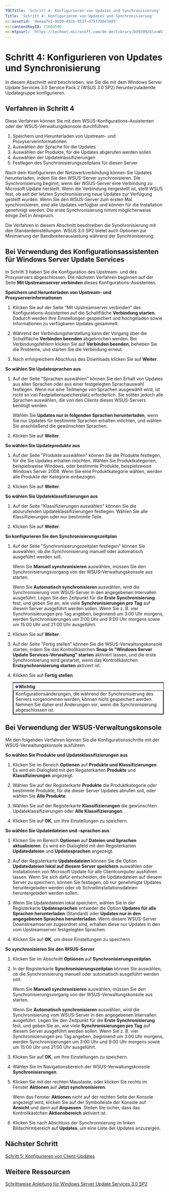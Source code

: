 ```yaml
---
TOCTitle: 'Schritt 4: Konfigurieren von Updates und Synchronisierung'
Title: 'Schritt 4: Konfigurieren von Updates und Synchronisierung'
ms:assetid: 'deeaa7e1-9b50-45cb-9537-d75f70de3405'
ms:contentKeyID: 21669590
ms:mtpsurl: 'https://technet.microsoft.com/de-de/library/Dd939924(v=WS.10)'
---
```


Schritt 4: Konfigurieren von Updates und Synchronisierung
=========================================================

In diesem Abschnitt wird beschrieben, wie Sie die mit dem Windows Server Update Services 3.0 Service Pack 2 (WSUS 3.0 SP2) herunterzuladende Updategruppe konfigurieren.

Verfahren in Schritt 4
----------------------

Diese Verfahren können Sie mit dem WSUS-Konfigurations-Assistenten oder der WSUS-Verwaltungskonsole durchführen.

1.  Speichern und Herunterladen von Upstream- und Proxyserverinformationen
2.  Auswählen der Sprache für die Updates
3.  Auswählen der Produkte, für die Updates abgerufen werden sollen
4.  Auswählen der Updateklassifizierungen
5.  Festlegen des Synchronisierungszeitplans für diesen Server

Nach dem Konfigurieren der Netzwerkverbindung können Sie Updates herunterladen, indem Sie den WSUS-Server synchronisieren. Die Synchronisierung beginnt, wenn der WSUS-Server eine Verbindung zu Microsoft Update herstellt. Wenn die Verbindung hergestellt ist, stellt WSUS fest, ob seit der letzten Synchronisierung neue Updates zur Verfügung gestellt wurden. Wenn Sie den WSUS-Server zum ersten Mal synchronisieren, sind alle Updates verfügbar und können für die Installation genehmigt werden. Die erste Synchronisierung nimmt möglicherweise einige Zeit in Anspruch.

Die Verfahren in diesem Abschnitt beschreiben die Synchronisierung mit den Standardeinstellungen. WSUS 3.0 SP2 bietet auch Optionen zur Minimierung der Bandbreitenauslastung während der Synchronisierung.

Bei Verwendung des Konfigurationsassistenten für Windows Server Update Services
-------------------------------------------------------------------------------

In Schritt 3 haben Sie die Konfiguration des Upstream- und des Proxyservers abgeschlossen. Die nächsten Verfahren beginnen auf der Seite **Mit Upstreamserver verbinden** dieses Konfigurations-Assistenten.

**Speichern und Herunterladen von Upstream- und Proxyserverinformationen**
1.  Klicken Sie auf der Seite "Mit Upstreamserver verbinden" des Konfigurations-Assistenten auf die Schaltfläche **Verbindung starten**. Dadurch werden Ihre Einstellungen gespeichert und hochgeladen sowie Informationen zu verfügbaren Updates gesammelt.

2.  Während der Verbindungsherstellung kann der Vorgang über die Schaltfläche **Verbinden beenden** abgebrochen werden. Bei Verbindungsfehlern klicken Sie auf **Verbinden beenden**, beheben Sie die Probleme, und starten Sie die Verbindung erneut.

3.  Nach erfolgreichem Abschluss des Downloads klicken Sie auf **Weiter**.

**So wählen Sie Updatesprachen aus**
1.  Auf der Seite "Sprachen auswählen" können Sie den Erhalt von Updates aus allen Sprachen oder aus einer festgelegten Sprachauswahl festlegen. Wenn nur eine Teilmenge von Sprachen ausgewählt wird, ist nicht so viel Festplattenspeicherplatz erforderlich. Sie sollten jedoch alle Sprachen auswählen, die von den Clients dieses WSUS-Servers benötigt werden.

    Wählen Sie **Updates nur in folgenden Sprachen herunterladen**, wenn Sie nur Updates für bestimmte Sprachen erhalten möchten, und wählen Sie anschließend die gewünschten Sprachen.

2.  Klicken Sie auf **Weiter**.

**So wählen Sie Updateprodukte aus**
1.  Auf der Seite "Produkte auswählen" können Sie die Produkte festlegen, für die Sie Updates erhalten möchten. Wählen Sie Produktkategorien, beispielsweise Windows, oder bestimmte Produkte, beispielsweise Windows Server 2008. Wenn Sie eine Produktkategorie wählen, werden alle Produkte der Kategorie einbezogen.

2.  Klicken Sie auf **Weiter**.

**So wählen Sie Updateklassifizierungen aus**
1.  Auf der Seite "Klassifizierungen auswählen" können Sie die abzurufenden Updateklassifizierungen festlegen. Wählen Sie alle Klassifizierungen oder nur bestimmte Teile.

2.  Klicken Sie auf **Weiter**.

**So konfigurieren Sie den Synchronisierungszeitplan**
1.  Auf der Seite "Synchronisierungszeitplan festlegen" können Sie auswählen, ob die Synchronisierung manuell oder automatisch ausgeführt werden soll.

    Wenn Sie **Manuell synchronisieren** auswählen, müssen Sie den Synchronisierungsvorgang von der WSUS-Verwaltungskonsole aus starten.

    Wenn Sie **Automatisch synchronisieren** auswählen, wird die Synchronisierung vom WSUS-Server in den angegebenen Intervallen ausgeführt. Legen Sie den Zeitpunkt für die **Erste Synchronisierung** fest, und geben Sie an, wie viele **Synchronisierungen pro Tag** auf diesem Server ausgeführt werden sollen. Wenn Sie z. B. vier Synchronisierungen pro Tag angeben, beginnend um 3:00 Uhr morgens, werden Synchronisierungen um 3:00 Uhr und 9:00 Uhr morgens sowie um 15:00 Uhr und 21:00 Uhr ausgeführt.

2.  Klicken Sie auf **Weiter**.

3.  Auf der Seite "Fertig stellen" können Sie die WSUS-Verwaltungskonsole starten, indem Sie das Kontrollkästchen **Snap-In "Windows Server Update Services-Verwaltung" starten** aktiviert lassen, und die erste Synchronisierung wird gestartet, wenn das Kontrollkästchen **Erstsynchronisierung starten** aktiviert ist.

4.  Klicken Sie auf **Fertig stellen**.

 
    <table style="border:1px solid black;">
    <colgroup>
    <col width="100%" />
    </colgroup>
    <thead>
    <tr class="header">
    <th><img src="images/Dd939924.Important(WS.10).gif" />Wichtig</th>
    </tr>
    </thead>
    <tbody>
    <tr class="odd">
    <td style="border:1px solid black;">Konfigurationsänderungen, die während der Synchronisierung des Servers vorgenommen werden, können nicht gespeichert werden. Nehmen Sie daher erst Änderungen vor, wenn die Synchronisierung abgeschlossen ist.
    </td>
    </tr>
    </tbody>
    </table>
 

Bei Verwendung der WSUS-Verwaltungskonsole
------------------------------------------

Mit den folgenden Verfahren können Sie die Konfigurationsschritte mit der WSUS-Verwaltungskonsole ausführen.

**So wählen Sie Produkte und Updateklassifizierungen aus**
1.  Klicken Sie im Bereich **Optionen** auf **Produkte und Klassifizierungen**. Es wird ein Dialogfeld mit den Registerkarten **Produkte** und **Klassifizierungen** angezeigt.

2.  Wählen Sie auf der Registerkarte **Produkte** die Produktkategorie oder bestimmte Produkte, für die dieser Server Updates abrufen soll, oder wählen Sie **Alle Produkte**.

3.  Wählen Sie auf der Registerkarte **Klassifizierungen** die gewünschten Updateklassifizierungen oder **Alle Klassifizierungen**.

4.  Klicken Sie auf **OK**, um Ihre Einstellungen zu speichern.

**So wählen Sie Updatedateien und -sprachen aus**
1.  Klicken Sie im Bereich **Optionen** auf **Dateien und Sprachen aktualisieren**. Es wird ein Dialogfeld mit den Registerkarten **Updatedateien** und **Updatesprachen** angezeigt.

2.  Auf der Registerkarte **Updatedateien** können Sie die Option **Updatedateien lokal auf diesem Server speichern** auswählen oder Installationen von Microsoft Update für alle Clientcomputer ausführen lassen. Wenn Sie sich dafür entscheiden, die Updatedateien auf diesem Server zu speichern, können Sie festlegen, ob nur genehmigte Updates heruntergeladen werden oder ob Schnellinstallationsdateien heruntergeladen werden sollen.

3.  Wenn Sie Updatedateien lokal speichern, wählen Sie in der Registerkarte **Updatesprachen** entweder die Option **Updates für alle Sprachen herunterladen** (Standard) oder **Updates nur in den angegebenen Sprachen herunterladen**. Wenn diesem WSUS-Server Downstreamserver zugeordnet sind, erhalten diese nur Updates in den vom Upstreamserver festgelegten Sprachen.

4.  Klicken Sie auf **OK**, um diese Einstellungen zu speichern.

**So synchronisieren Sie den WSUS-Server**
1.  Klicken Sie im Abschnitt **Optionen** auf **Synchronisierungszeitplan**.

2.  In der Registerkarte **Synchronisierungszeitplan** können Sie auswählen, ob die Synchronisierung manuell oder automatisch ausgeführt werden soll.

    Wenn Sie **Manuell synchronisieren** auswählen, müssen Sie den Synchronisierungsvorgang von der WSUS-Verwaltungskonsole aus starten.

    Wenn Sie **Automatisch synchronisieren** auswählen, wird die Synchronisierung vom WSUS-Server in den angegebenen Intervallen ausgeführt. Legen Sie den Zeitpunkt für die **Erste Synchronisierung** fest, und geben Sie an, wie viele **Synchronisierungen pro Tag** auf diesem Server ausgeführt werden sollen. Wenn Sie z. B. vier Synchronisierungen pro Tag angeben, beginnend um 3:00 Uhr morgens, werden Synchronisierungen um 3:00 Uhr und 9:00 Uhr morgens sowie um 15:00 Uhr und 21:00 Uhr ausgeführt.

3.  Klicken Sie auf **OK**, um Ihre Einstellungen zu speichern.

4.  Wählen Sie im Navigationsbereich der WSUS-Verwaltungskonsole **Synchronisierungen**.

5.  Klicken Sie mit der rechten Maustaste, oder klicken Sie rechts im Fenster **Aktionen** auf **Jetzt synchronisieren**.

    Wenn das Fenster **Aktionen** nicht auf der rechten Seite der Konsole angezeigt wird, klicken Sie auf der Symbolleiste der Konsole auf **Ansicht** und dann auf **Anpassen**. Stellen Sie sicher, dass das Kontrollkästchen **Aktionsbereich** aktiviert ist.

6.  Klicken Sie nach Abschluss der Synchronisierung im linken Bildschirmbereich auf **Updates**, um eine Liste der Updates anzuzeigen.

Nächster Schritt
----------------

[Schritt 5: Konfigurieren von Client-Updates](https://technet.microsoft.com/5ae60ead-3e94-456c-a692-c0f193ea5d5a)

Weitere Ressourcen
------------------

[Schrittweise Anleitung für Windows Server Update Services 3.0 SP2](https://technet.microsoft.com/4b504edc-93b3-45b0-a7e8-d0107f1a4442)
